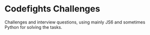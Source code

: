 # Codefights Challenges

Challenges and interview questions,
using mainly JS6 and sometimes Python for solving the tasks.